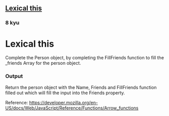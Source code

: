 <h2><a href=https://www.codewars.com/kata/55a13556ca4a6d0ab4000003/train/javascript target="_blank">Lexical this</a></h2><h3>8 kyu</h3><h1>Lexical this</h1>Complete the Person object, by completing the FillFriends function to fill the _friends Array for the person object.<h3>Output</h3>Return the person object with the Name, Friends and FillFriends function filled out which will fill the input into the Friends property.<p>Reference: <a href="https://developer.mozilla.org/en-US/docs/Web/JavaScript/Reference/Functions/Arrow_functions" data-turbolinks="false" target="_blank">https://developer.mozilla.org/en-US/docs/Web/JavaScript/Reference/Functions/Arrow_functions</a></p>